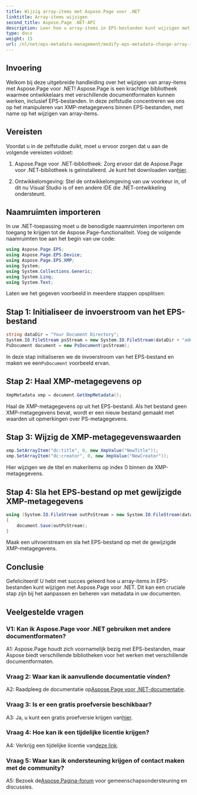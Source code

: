 ```yaml
---
title: Wijzig array-items met Aspose.Page voor .NET
linktitle: Array-items wijzigen
second_title: Aspose.Page .NET-API
description: Leer hoe u array-items in EPS-bestanden kunt wijzigen met Aspose.Page voor .NET. Volg onze stapsgewijze handleiding voor efficiënte manipulatie van metagegevens.
type: docs
weight: 15
url: /nl/net/eps-metadata-management/modify-eps-metadata-change-array-items/
---
```

## Invoering

Welkom bij deze uitgebreide handleiding over het wijzigen van array-items met Aspose.Page voor .NET! Aspose.Page is een krachtige bibliotheek waarmee ontwikkelaars met verschillende documentformaten kunnen werken, inclusief EPS-bestanden. In deze zelfstudie concentreren we ons op het manipuleren van XMP-metagegevens binnen EPS-bestanden, met name op het wijzigen van array-items.

## Vereisten

Voordat u in de zelfstudie duikt, moet u ervoor zorgen dat u aan de volgende vereisten voldoet:

1. Aspose.Page voor .NET-bibliotheek: Zorg ervoor dat de Aspose.Page voor .NET-bibliotheek is geïnstalleerd. Je kunt het downloaden van[hier](https://releases.aspose.com/page/net/).

2. Ontwikkelomgeving: Stel de ontwikkelomgeving van uw voorkeur in, of dit nu Visual Studio is of een andere IDE die .NET-ontwikkeling ondersteunt.

## Naamruimten importeren

In uw .NET-toepassing moet u de benodigde naamruimten importeren om toegang te krijgen tot de Aspose.Page-functionaliteit. Voeg de volgende naamruimten toe aan het begin van uw code:

```csharp
using Aspose.Page.EPS;
using Aspose.Page.EPS.Device;
using Aspose.Page.EPS.XMP;
using System;
using System.Collections.Generic;
using System.Linq;
using System.Text;

```

Laten we het gegeven voorbeeld in meerdere stappen opsplitsen:

## Stap 1: Initialiseer de invoerstroom van het EPS-bestand

```csharp
string dataDir = "Your Document Directory";
System.IO.FileStream psStream = new System.IO.FileStream(dataDir + "add_simple_props_input.eps", System.IO.FileMode.Open, System.IO.FileAccess.Read);
PsDocument document = new PsDocument(psStream);
```

 In deze stap initialiseren we de invoerstroom van het EPS-bestand en maken we een`PsDocument` voorbeeld ervan.

## Stap 2: Haal XMP-metagegevens op

```csharp
XmpMetadata xmp = document.GetXmpMetadata();
```

Haal de XMP-metagegevens op uit het EPS-bestand. Als het bestand geen XMP-metagegevens bevat, wordt er een nieuw bestand gemaakt met waarden uit opmerkingen over PS-metagegevens.

## Stap 3: Wijzig de XMP-metagegevenswaarden

```csharp
xmp.SetArrayItem("dc:title", 0, new XmpValue("NewTitle"));
xmp.SetArrayItem("dc:creator", 0, new XmpValue("NewCreator"));
```

Hier wijzigen we de titel en makeritems op index 0 binnen de XMP-metagegevens.

## Stap 4: Sla het EPS-bestand op met gewijzigde XMP-metagegevens

```csharp
using (System.IO.FileStream outPsStream = new System.IO.FileStream(dataDir + "change_array_items_output.eps", System.IO.FileMode.Create, System.IO.FileAccess.Write))
{
    document.Save(outPsStream);
}
```

Maak een uitvoerstream en sla het EPS-bestand op met de gewijzigde XMP-metagegevens.

## Conclusie

Gefeliciteerd! U hebt met succes geleerd hoe u array-items in EPS-bestanden kunt wijzigen met Aspose.Page voor .NET. Dit kan een cruciale stap zijn bij het aanpassen en beheren van metadata in uw documenten.

## Veelgestelde vragen

### V1: Kan ik Aspose.Page voor .NET gebruiken met andere documentformaten?

A1: Aspose.Page houdt zich voornamelijk bezig met EPS-bestanden, maar Aspose biedt verschillende bibliotheken voor het werken met verschillende documentformaten.

### Vraag 2: Waar kan ik aanvullende documentatie vinden?

 A2: Raadpleeg de documentatie op[Aspose.Page voor .NET-documentatie](https://reference.aspose.com/page/net/).

### Vraag 3: Is er een gratis proefversie beschikbaar?

 A3: Ja, u kunt een gratis proefversie krijgen van[hier](https://releases.aspose.com/).

### Vraag 4: Hoe kan ik een tijdelijke licentie krijgen?

 A4: Verkrijg een tijdelijke licentie van[deze link](https://purchase.aspose.com/temporary-license/).

### Vraag 5: Waar kan ik ondersteuning krijgen of contact maken met de community?

 A5: Bezoek de[Aspose.Pagina-forum](https://forum.aspose.com/c/page/39) voor gemeenschapsondersteuning en discussies.